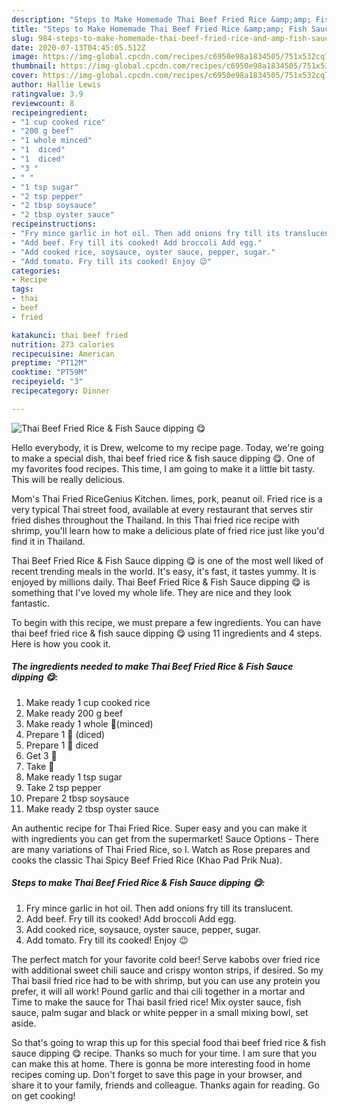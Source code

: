 ```yaml
---
description: "Steps to Make Homemade Thai Beef Fried Rice &amp;amp; Fish Sauce dipping 😋"
title: "Steps to Make Homemade Thai Beef Fried Rice &amp;amp; Fish Sauce dipping 😋"
slug: 984-steps-to-make-homemade-thai-beef-fried-rice-and-amp-fish-sauce-dipping
date: 2020-07-13T04:45:05.512Z
image: https://img-global.cpcdn.com/recipes/c6950e98a1834505/751x532cq70/thai-beef-fried-rice-fish-sauce-dipping-😋-recipe-main-photo.jpg
thumbnail: https://img-global.cpcdn.com/recipes/c6950e98a1834505/751x532cq70/thai-beef-fried-rice-fish-sauce-dipping-😋-recipe-main-photo.jpg
cover: https://img-global.cpcdn.com/recipes/c6950e98a1834505/751x532cq70/thai-beef-fried-rice-fish-sauce-dipping-😋-recipe-main-photo.jpg
author: Hallie Lewis
ratingvalue: 3.9
reviewcount: 8
recipeingredient:
- "1 cup cooked rice"
- "200 g beef"
- "1 whole minced"
- "1  diced"
- "1  diced"
- "3 "
- " "
- "1 tsp sugar"
- "2 tsp pepper"
- "2 tbsp soysauce"
- "2 tbsp oyster sauce"
recipeinstructions:
- "Fry mince garlic in hot oil. Then add onions fry till its translucent."
- "Add beef. Fry till its cooked! Add broccoli Add egg."
- "Add cooked rice, soysauce, oyster sauce, pepper, sugar."
- "Add tomato. Fry till its cooked! Enjoy 😉"
categories:
- Recipe
tags:
- thai
- beef
- fried

katakunci: thai beef fried 
nutrition: 273 calories
recipecuisine: American
preptime: "PT12M"
cooktime: "PT59M"
recipeyield: "3"
recipecategory: Dinner

---
```



![Thai Beef Fried Rice &amp; Fish Sauce dipping 😋](https://img-global.cpcdn.com/recipes/c6950e98a1834505/751x532cq70/thai-beef-fried-rice-fish-sauce-dipping-😋-recipe-main-photo.jpg)

Hello everybody, it is Drew, welcome to my recipe page. Today, we're going to make a special dish, thai beef fried rice &amp; fish sauce dipping 😋. One of my favorites food recipes. This time, I am going to make it a little bit tasty. This will be really delicious.

Mom&#39;s Thai Fried RiceGenius Kitchen. limes, pork, peanut oil. Fried rice is a very typical Thai street food, available at every restaurant that serves stir fried dishes throughout the Thailand. In this Thai fried rice recipe with shrimp, you&#39;ll learn how to make a delicious plate of fried rice just like you&#39;d find it in Thailand.

Thai Beef Fried Rice &amp; Fish Sauce dipping 😋 is one of the most well liked of recent trending meals in the world. It's easy, it's fast, it tastes yummy. It is enjoyed by millions daily. Thai Beef Fried Rice &amp; Fish Sauce dipping 😋 is something that I've loved my whole life. They are nice and they look fantastic.


To begin with this recipe, we must prepare a few ingredients. You can have thai beef fried rice &amp; fish sauce dipping 😋 using 11 ingredients and 4 steps. Here is how you cook it.

<!--inarticleads1-->

##### The ingredients needed to make Thai Beef Fried Rice &amp; Fish Sauce dipping 😋:

1. Make ready 1 cup cooked rice
1. Make ready 200 g beef
1. Make ready 1 whole 🧄(minced)
1. Prepare 1 🍅 (diced)
1. Prepare 1 🧅 diced
1. Get 3 🥚
1. Take  🥦
1. Make ready 1 tsp sugar
1. Take 2 tsp pepper
1. Prepare 2 tbsp soysauce
1. Make ready 2 tbsp oyster sauce


An authentic recipe for Thai Fried Rice. Super easy and you can make it with ingredients you can get from the supermarket! Sauce Options - There are many variations of Thai Fried Rice, so I. Watch as Rose prepares and cooks the classic Thai Spicy Beef Fried Rice (Khao Pad Prik Nua). 

<!--inarticleads2-->

##### Steps to make Thai Beef Fried Rice &amp; Fish Sauce dipping 😋:

1. Fry mince garlic in hot oil. Then add onions fry till its translucent.
1. Add beef. Fry till its cooked! Add broccoli Add egg.
1. Add cooked rice, soysauce, oyster sauce, pepper, sugar.
1. Add tomato. Fry till its cooked! Enjoy 😉


The perfect match for your favorite cold beer! Serve kabobs over fried rice with additional sweet chili sauce and crispy wonton strips, if desired. So my Thai basil fried rice had to be with shrimp, but you can use any protein you prefer, it will all work! Pound garlic and thai cili together in a mortar and Time to make the sauce for Thai basil fried rice! Mix oyster sauce, fish sauce, palm sugar and black or white pepper in a small mixing bowl, set aside. 

So that's going to wrap this up for this special food thai beef fried rice &amp; fish sauce dipping 😋 recipe. Thanks so much for your time. I am sure that you can make this at home. There is gonna be more interesting food in home recipes coming up. Don't forget to save this page in your browser, and share it to your family, friends and colleague. Thanks again for reading. Go on get cooking!
